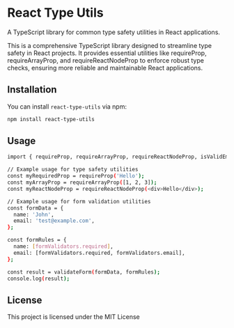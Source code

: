 # React Type Utils

A TypeScript library for common type safety utilities in React applications.

This is a comprehensive TypeScript library designed to streamline type safety in React projects. It provides essential utilities like requireProp, requireArrayProp, and requireReactNodeProp to enforce robust type checks, ensuring more reliable and maintainable React applications.

## Installation

You can install `react-type-utils` via npm:

```bash
npm install react-type-utils
```


## Usage

```bash
import { requireProp, requireArrayProp, requireReactNodeProp, isValidEmail, validateField, validateForm, formValidators } from 'react-type-utils';

// Example usage for type safety utilities
const myRequiredProp = requireProp('Hello');
const myArrayProp = requireArrayProp([1, 2, 3]);
const myReactNodeProp = requireReactNodeProp(<div>Hello</div>);

// Example usage for form validation utilities
const formData = {
  name: 'John',
  email: 'test@example.com',
};

const formRules = {
  name: [formValidators.required],
  email: [formValidators.required, formValidators.email],
};

const result = validateForm(formData, formRules);
console.log(result);
```

## License
This project is licensed under the MIT License